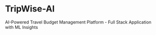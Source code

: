 # TripWise-AI
AI-Powered Travel Budget Management Platform - Full Stack Application with ML Insights
